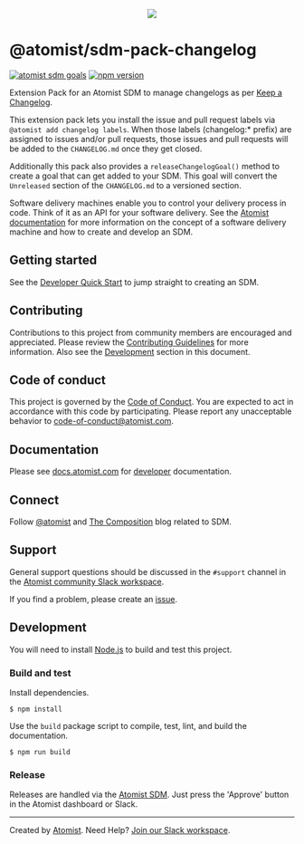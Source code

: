 <p align="center">
  <img src="https://images.atomist.com/sdm/SDM-Logo-Dark.png">
</p>

# @atomist/sdm-pack-changelog

[![atomist sdm goals](http://badge.atomist.com/T29E48P34/atomist/sdm-pack-changelog/357b4015-f10d-4ebd-a825-0d033c1e75bd)](https://app.atomist.com/workspace/T29E48P34)
[![npm version](https://img.shields.io/npm/v/@atomist/sdm-pack-changelog/next.svg)](https://www.npmjs.com/package/@atomist/sdm-pack-changelog/v/next)

Extension Pack for an Atomist SDM to manage changelogs as per [Keep a
Changelog](http://keepachangelog.com/).

This extension pack lets you install the issue and pull request labels
via `@atomist add changelog labels`.  When those labels (changelog:*
prefix) are assigned to issues and/or pull requests, those issues and
pull requests will be added to the `CHANGELOG.md` once they get
closed.

Additionally this pack also provides a `releaseChangelogGoal()` method
to create a goal that can get added to your SDM. This goal will
convert the `Unreleased` section of the `CHANGELOG.md` to a versioned
section.

Software delivery machines enable you to control your delivery process
in code.  Think of it as an API for your software delivery.  See the
[Atomist documentation][atomist-doc] for more information on the
concept of a software delivery machine and how to create and develop
an SDM.

[atomist-doc]: https://docs.atomist.com/ (Atomist Documentation)

## Getting started

See the [Developer Quick Start][atomist-quick] to jump straight to
creating an SDM.

[atomist-quick]: https://docs.atomist.com/quick-start/ (Atomist - Developer Quick Start)

## Contributing

Contributions to this project from community members are encouraged
and appreciated. Please review the [Contributing
Guidelines](CONTRIBUTING.md) for more information. Also see the
[Development](#development) section in this document.

## Code of conduct

This project is governed by the [Code of
Conduct](CODE_OF_CONDUCT.md). You are expected to act in accordance
with this code by participating. Please report any unacceptable
behavior to code-of-conduct@atomist.com.

## Documentation

Please see [docs.atomist.com][atomist-doc] for
[developer][atomist-doc-sdm] documentation.

[atomist-doc-sdm]: https://docs.atomist.com/developer/sdm/ (Atomist Documentation - SDM Developer)

## Connect

Follow [@atomist][atomist-twitter] and [The Composition][atomist-blog]
blog related to SDM.

[atomist-twitter]: https://twitter.com/atomist (Atomist on Twitter)
[atomist-blog]: https://the-composition.com/ (The Composition - The Official Atomist Blog)

## Support

General support questions should be discussed in the `#support`
channel in the [Atomist community Slack workspace][slack].

If you find a problem, please create an [issue][].

[issue]: https://github.com/atomist/sdm-pack-change-log/issues

## Development

You will need to install [Node.js][node] to build and test this project.

[node]: https://nodejs.org/ (Node.js)

### Build and test

Install dependencies.

```
$ npm install
```

Use the `build` package script to compile, test, lint, and build the
documentation.

```
$ npm run build
```

### Release

Releases are handled via the [Atomist SDM][atomist-sdm].  Just press
the 'Approve' button in the Atomist dashboard or Slack.

[atomist-sdm]: https://github.com/atomist/atomist-sdm (Atomist Software Delivery Machine)

---

Created by [Atomist][atomist].
Need Help?  [Join our Slack workspace][slack].

[atomist]: https://atomist.com/ (Atomist - How Teams Deliver Software)
[slack]: https://join.atomist.com/ (Atomist Community Slack)
